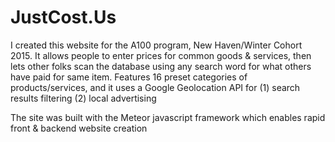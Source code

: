 # JustCost.Us
I created this website for the A100 program, New Haven/Winter Cohort 2015. 
It allows people to enter prices for common goods & services, 
then lets other folks scan the database using any search word for what others have paid for same item.
Features 16 preset categories of products/services, and it uses a Google Geolocation API for
(1) search results filtering
(2) local advertising

The site was built with the Meteor javascript framework which enables rapid front & backend website creation

